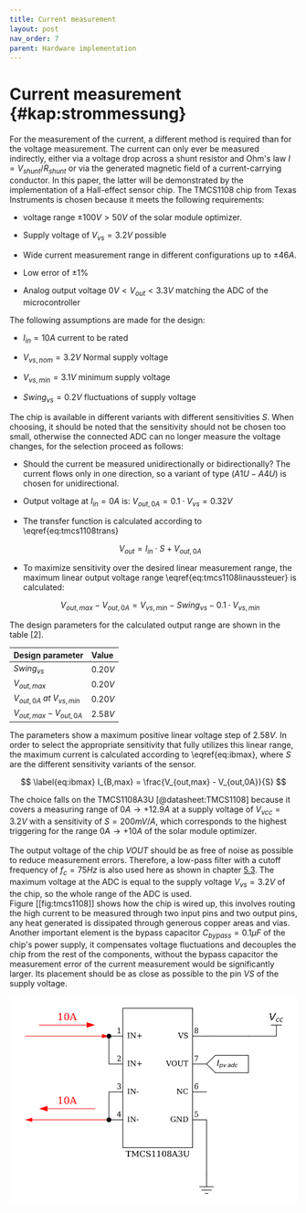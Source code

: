 ```yaml
---
title: Current measurement
layout: post
nav_order: 7
parent: Hardware implementation
---
```


# Current measurement {#kap:strommessung}

For the measurement of the current, a different method is required than
for the voltage measurement. The current can only ever be measured
indirectly, either via a voltage drop across a shunt resistor and Ohm's law $I=V_{shunt}/R_{shunt}$ or via the generated magnetic field of a current-carrying conductor. In this paper, the latter will be demonstrated by the implementation of a Hall-effect sensor chip. The TMCS1108 chip from Texas Instruments is chosen because it meets the following requirements:

-   voltage range $\pm100V > 50V$ of the solar module optimizer.

-   Supply voltage of $V_{vs}=3.2V$ possible

-   Wide current measurement range in different configurations up to
    $\pm 46A$.

-   Low error of $\pm1\%$

-   Analog output voltage $0V<V_{out}<3.3V$ matching the
    ADC of the microcontroller

The following assumptions are made for the design:

-   $I_{in} = 10A$ current to be rated

-   $V_{vs,nom} = 3.2V$ Normal supply voltage

-   $V_{vs,min} = 3.1V$ minimum supply voltage

-   $Swing_{vs} = 0.2 V$ fluctuations of supply voltage

The chip is available in different variants with different sensitivities $S$. When choosing, it should be noted that the sensitivity should not be chosen too small, otherwise the connected ADC can no longer measure the voltage changes, for the selection proceed as follows:

-   Should the current be measured unidirectionally or bidirectionally?
    The current flows only in one direction, so a variant of type
    $(A1U-A4U)$ is chosen for unidirectional.

-   Output voltage at $I_{in} =0A$ is:
    $V_{out,0A}= 0.1 \cdot V_{vs} = 0.32V$

-   The transfer function is calculated according to \eqref{eq:tmcs1108trans} 
    
    $$ \label{eq:tmcs1108trans} V_{out} = I_{in} \cdot S + V_{out,0A}$$

-   To maximize sensitivity over the desired linear measurement range,
    the maximum linear output voltage range
    \eqref{eq:tmcs1108linaussteuer} is calculated:

    $$ \label{eq:tmcs1108linaussteuer}
            V_{out,max} - V_{out,0A} = V_{vs,min} - Swing_{vs} - 0.1 \cdot V_{vs,min} $$

The design parameters for the calculated output range are shown in the
table [2].

| Design parameter              |  Value  |          
|:------------------------------|:--------|
| $Swing_{vs}$                  | $0.20V$ |
| $V_{out,max}$                 | $0.20V$ |
| $V_{out,0A}\:at\:V_{vs,min}$  | $0.20V$ |
| $V_{out,max} - V_{out,0A}$    | $2.58V$ |


The parameters show a maximum positive linear voltage step of $2.58V$. In order to select the appropriate sensitivity that fully utilizes this linear range, the maximum current is calculated according to \eqref{eq:ibmax}, where $S$ are the different sensitivity variants of the sensor.

$$ \label{eq:ibmax}
I_{B,max} = \frac{V_{out,max} - V_{out,0A}}{S} $$

The choice falls on the TMCS1108A3U [@datasheet:TMCS1108] because it
covers a measuring range of ${0A \rightarrow +12.9A}$ at a supply
voltage of ${V_{vcc}=3.2V}$ with a sensitivity of $S = 200mV/A$, which
corresponds to the highest triggering for the range
${0A \rightarrow +10A}$ of the solar module optimizer.\
\
The output voltage of the chip $VOUT$ should be as free of noise as
possible to reduce measurement errors. Therefore, a low-pass filter with
a cutoff frequency of $f_{c}=75Hz$ is also used here as shown in chapter
[5.3](#kap:tiefpass). The
maximum voltage at the ADC is equal to the supply voltage
$V_{vs}=3.2V$ of the chip, so the whole range of the
ADC is used.\
Figure [\[fig:tmcs1108\]] shows how the chip is wired up, this involves routing the high current to be measured through two input pins and two output pins, any heat generated is dissipated through generous copper areas and vias. Another important element is the bypass capacitor $C_{bypass}=0.1\mu F$ of the chip's power supply, it compensates voltage fluctuations and decouples the chip from the rest of the components, without the bypass capacitor the measurement error of the current measurement would be significantly larger. Its placement should be as close as possible to the pin *VS* of the supply voltage. 

![image](/assets/image/tmcs1108.svg)
